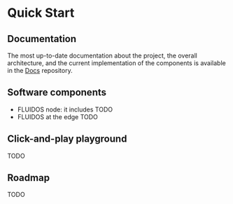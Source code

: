# Quick Start

## Documentation
The most up-to-date documentation about the project, the overall architecture, and the current implementation of the components is available in the [Docs](https://github.com/fluidos-project/Docs) repository.

## Software components
* FLUIDOS node: it includes TODO
* FLUIDOS at the edge TODO

## Click-and-play playground
TODO

## Roadmap
TODO
